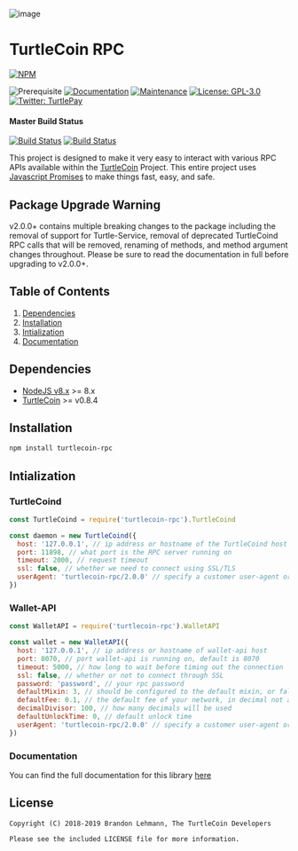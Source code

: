 ![image](https://user-images.githubusercontent.com/34389545/35821974-62e0e25c-0a70-11e8-87dd-2cfffeb6ed47.png)

# TurtleCoin RPC

[![NPM](https://nodei.co/npm/turtlecoin-rpc.png?downloads=true&stars=true)](https://nodei.co/npm/turtlecoin-rpc/)

![Prerequisite](https://img.shields.io/badge/node-%3E%3D8-blue.svg) [![Documentation](https://img.shields.io/badge/documentation-yes-brightgreen.svg)](https://js-rpc.turtlecoin.dev) [![Maintenance](https://img.shields.io/badge/Maintained%3F-yes-green.svg)](https://github.com/turtlecoin/turtlecoin-rpc-js/graphs/commit-activity) [![License: GPL-3.0](https://img.shields.io/badge/License-AGPL--3.0-yellow.svg)](https://github.com/turtlecoin/turtlecoin-rpc-js/blob/master/LICENSE) [![Twitter: TurtlePay](https://img.shields.io/twitter/follow/_TurtleCoin.svg?style=social)](https://twitter.com/_TurtleCoin)

#### Master Build Status
[![Build Status](https://travis-ci.org/turtlecoin/turtlecoin-rpc-js.png?branch=master)](https://travis-ci.org/turtlecoin/turtlecoin-rpc-js) [![Build Status](https://ci.appveyor.com/api/projects/status/github/brandonlehmann/turtlecoin-rpc?branch=master&svg=true)](https://ci.appveyor.com/project/brandonlehmann/turtlecoin-rpc/branch/master)

This project is designed to make it very easy to interact with various RPC APIs available within the [TurtleCoin](https://turtlecoin.lol) Project. This entire project uses [Javascript Promises](https://developer.mozilla.org/en-US/docs/Web/JavaScript/Guide/Using_promises) to make things fast, easy, and safe.

## Package Upgrade Warning

v2.0.0+ contains multiple breaking changes to the package including the removal of support for Turtle-Service, removal of deprecated TurtleCoind RPC calls that will be removed, renaming of methods, and method argument changes throughout. Please be sure to read the documentation in full before upgrading to v2.0.0+.

## Table of Contents

1. [Dependencies](#dependencies)
2. [Installation](#installation)
3. [Intialization](#intialization)
4. [Documentation](#documentation)

## Dependencies

* [NodeJS v8.x](https://nodejs.org) >= 8.x
* [TurtleCoin](https://github.com/turtlecoin/turtlecoin/releases) >= v0.8.4

## Installation

```bash
npm install turtlecoin-rpc
```

## Intialization

### TurtleCoind
```javascript
const TurtleCoind = require('turtlecoin-rpc').TurtleCoind

const daemon = new TurtleCoind({
  host: '127.0.0.1', // ip address or hostname of the TurtleCoind host
  port: 11898, // what port is the RPC server running on
  timeout: 2000, // request timeout
  ssl: false, // whether we need to connect using SSL/TLS
  userAgent: 'turtlecoin-rpc/2.0.0' // specify a customer user-agent or use the default
})
```

### Wallet-API
```javascript
const WalletAPI = require('turtlecoin-rpc').WalletAPI

const wallet = new WalletAPI({
  host: '127.0.0.1', // ip address or hostname of wallet-api host
  port: 8070, // port wallet-api is running on, default is 8070
  timeout: 5000, // how long to wait before timing out the connection
  ssl: false, // whether or not to connect through SSL
  password: 'password', // your rpc password
  defaultMixin: 3, // should be configured to the default mixin, or false if no default mixin is set
  defaultFee: 0.1, // the default fee of your network, in decimal not atomic units
  decimalDivisor: 100, // how many decimals will be used
  defaultUnlockTime: 0, // default unlock time
  userAgent: 'turtlecoin-rpc/2.0.0' // specify a customer user-agent or use the default
})
```

### Documentation

You can find the full documentation for this library [here](https://js-rpc.turtlecoin.dev)

## License

```
Copyright (C) 2018-2019 Brandon Lehmann, The TurtleCoin Developers

Please see the included LICENSE file for more information.
```
